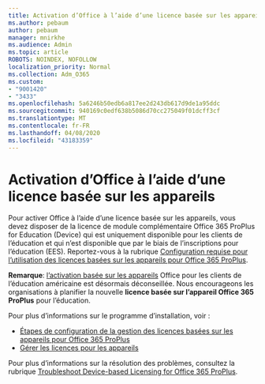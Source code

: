 ```yaml
---
title: Activation d’Office à l’aide d’une licence basée sur les appareils
ms.author: pebaum
author: pebaum
manager: mnirkhe
ms.audience: Admin
ms.topic: article
ROBOTS: NOINDEX, NOFOLLOW
localization_priority: Normal
ms.collection: Adm_O365
ms.custom:
- "9001420"
- "3433"
ms.openlocfilehash: 5a6246b50edb6a817ee2d243db617d9de1a95ddc
ms.sourcegitcommit: 940169c0edf638b5086d70cc275049f01dcff3cf
ms.translationtype: MT
ms.contentlocale: fr-FR
ms.lasthandoff: 04/08/2020
ms.locfileid: "43183359"
---
```

# <a name="activating-office-using-device-based-licensing"></a>Activation d’Office à l’aide d’une licence basée sur les appareils

Pour activer Office à l’aide d’une licence basée sur les appareils, vous devez disposer de la licence de module complémentaire Office 365 ProPlus for Education (Device) qui est uniquement disponible pour les clients de l’éducation et qui n’est disponible que par le biais de l’inscriptions pour l’éducation (EES). Reportez-vous à la rubrique [Configuration requise pour l’utilisation des licences basées sur les appareils pour Office 365 ProPlus](https://docs.microsoft.com/deployoffice/device-based-licensing#requirements-for-using-device-based-licensing-for-office-365-proplus).

**Remarque**: [l’activation basée sur les appareils](https://aka.ms/officedba) Office pour les clients de l’éducation américaine est désormais déconseillée. Nous encourageons les organisations à planifier la nouvelle **licence basée sur l’appareil Office 365 ProPlus** pour l’éducation.

Pour plus d’informations sur le programme d’installation, voir :
- [Étapes de configuration de la gestion des licences basées sur les appareils pour Office 365 ProPlus](https://docs.microsoft.com/deployoffice/device-based-licensing#steps-to-configure-device-based-licensing-for-office-365-proplus)
- [Gérer les licences pour les appareils](https://docs.microsoft.com/Office365/Admin/misc/manage-licenses-for-devices)

Pour plus d’informations sur la résolution des problèmes, consultez la rubrique [Troubleshoot Device-based Licensing for Office 365 ProPlus](https://docs.microsoft.com/deployoffice/device-based-licensing#troubleshoot-device-based-licensing-for-office-365-proplus).